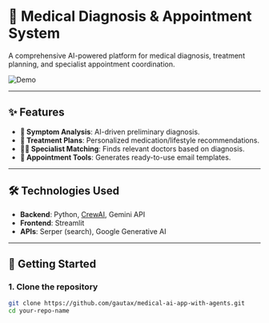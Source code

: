# 🏥 Medical Diagnosis & Appointment System

A comprehensive AI-powered platform for medical diagnosis, treatment planning, and specialist appointment coordination.

![Demo](https://vimeo.com/1091245465?share=copy#t=0) <!-- Replace with actual demo link -->

---

## ✨ Features

- **🧠 Symptom Analysis**: AI-driven preliminary diagnosis.
- **💊 Treatment Plans**: Personalized medication/lifestyle recommendations.
- **👨‍⚕️ Specialist Matching**: Finds relevant doctors based on diagnosis.
- **📅 Appointment Tools**: Generates ready-to-use email templates.

---

## 🛠️ Technologies Used

- **Backend**: Python, [CrewAI](https://docs.crewai.com/), Gemini API
- **Frontend**: Streamlit
- **APIs**: Serper (search), Google Generative AI

---

## 🚀 Getting Started

### 1. Clone the repository

```bash
git clone https://github.com/gautax/medical-ai-app-with-agents.git
cd your-repo-name
